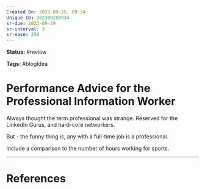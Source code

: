 ```yaml
---
Created On: 2023-09-25, 09:34
Unique ID: 202309250934
sr-due: 2023-09-29
sr-interval: 3
sr-ease: 250
---
```

**Status:** #review 

**Tags:** #blogIdea 

# Performance Advice for the Professional Information Worker

Always thought the term professional was strange. Reserved for the LinkedIn Gurus, and hard-core networkers. 

But - the funny thing is, any with a full-time job is a professional. 

Include a comparison to the number of hours working for sports. 


---
# References
